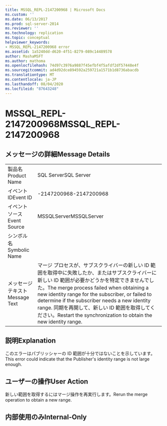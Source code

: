 ```yaml
---
title: MSSQL_REPL-2147200968 | Microsoft Docs
ms.custom: ''
ms.date: 06/13/2017
ms.prod: sql-server-2014
ms.reviewer: ''
ms.technology: replication
ms.topic: conceptual
helpviewer_keywords:
- MSSQL_REPL-2147200968 error
ms.assetid: 1a5240dd-d620-4f51-8279-089c14489578
author: MashaMSFT
ms.author: mathoma
ms.openlocfilehash: 74d97c3976a9887f45efbf4f5afdf2df57448e4f
ms.sourcegitcommit: ad4d92dce894592a259721a1571b1d8736abacdb
ms.translationtype: MT
ms.contentlocale: ja-JP
ms.lasthandoff: 08/04/2020
ms.locfileid: "87643248"
---
```

# <a name="mssql_repl-2147200968"></a><span data-ttu-id="6cbaf-102">MSSQL_REPL-2147200968</span><span class="sxs-lookup"><span data-stu-id="6cbaf-102">MSSQL_REPL-2147200968</span></span>
    
## <a name="message-details"></a><span data-ttu-id="6cbaf-103">メッセージの詳細</span><span class="sxs-lookup"><span data-stu-id="6cbaf-103">Message Details</span></span>  
  
|||  
|-|-|  
|<span data-ttu-id="6cbaf-104">製品名</span><span class="sxs-lookup"><span data-stu-id="6cbaf-104">Product Name</span></span>|<span data-ttu-id="6cbaf-105">SQL Server</span><span class="sxs-lookup"><span data-stu-id="6cbaf-105">SQL Server</span></span>|  
|<span data-ttu-id="6cbaf-106">イベント ID</span><span class="sxs-lookup"><span data-stu-id="6cbaf-106">Event ID</span></span>|<span data-ttu-id="6cbaf-107">-2147200968</span><span class="sxs-lookup"><span data-stu-id="6cbaf-107">-2147200968</span></span>|  
|<span data-ttu-id="6cbaf-108">イベント ソース</span><span class="sxs-lookup"><span data-stu-id="6cbaf-108">Event Source</span></span>|<span data-ttu-id="6cbaf-109">MSSQLServer</span><span class="sxs-lookup"><span data-stu-id="6cbaf-109">MSSQLServer</span></span>|  
|<span data-ttu-id="6cbaf-110">シンボル名</span><span class="sxs-lookup"><span data-stu-id="6cbaf-110">Symbolic Name</span></span>||  
|<span data-ttu-id="6cbaf-111">メッセージ テキスト</span><span class="sxs-lookup"><span data-stu-id="6cbaf-111">Message Text</span></span>|<span data-ttu-id="6cbaf-112">マージ プロセスが、サブスクライバーの新しい ID 範囲を取得中に失敗したか、またはサブスクライバーに新しい ID 範囲が必要かどうかを特定できませんでした。</span><span class="sxs-lookup"><span data-stu-id="6cbaf-112">The merge process failed when obtaining a new identity range for the subscriber, or failed to determine if the subscriber needs a new identity range.</span></span> <span data-ttu-id="6cbaf-113">同期を再開して、新しい ID 範囲を取得してください。</span><span class="sxs-lookup"><span data-stu-id="6cbaf-113">Restart the synchronization to obtain the new identity range.</span></span>|  
  
## <a name="explanation"></a><span data-ttu-id="6cbaf-114">説明</span><span class="sxs-lookup"><span data-stu-id="6cbaf-114">Explanation</span></span>  
 <span data-ttu-id="6cbaf-115">このエラーはパブリッシャーの ID 範囲が十分ではないことを示しています。</span><span class="sxs-lookup"><span data-stu-id="6cbaf-115">This error could indicate that the Publisher's identity range is not large enough.</span></span>  
  
## <a name="user-action"></a><span data-ttu-id="6cbaf-116">ユーザーの操作</span><span class="sxs-lookup"><span data-stu-id="6cbaf-116">User Action</span></span>  
 <span data-ttu-id="6cbaf-117">新しい範囲を取得するにはマージ操作を再実行します。</span><span class="sxs-lookup"><span data-stu-id="6cbaf-117">Rerun the merge operation to obtain a new range.</span></span>  
  
## <a name="internal-only"></a><span data-ttu-id="6cbaf-118">内部使用のみ</span><span class="sxs-lookup"><span data-stu-id="6cbaf-118">Internal-Only</span></span>  
  
